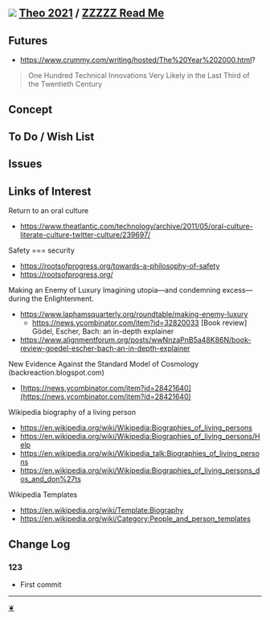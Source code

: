 ## [![](https://theo-armour.github.io/2021/lib/assets/icons/mark-github.svg)](https://github.com/theo-armour/2021/) [Theo 2021](https://theo-armour.github.io/2021/ "Home page") / [ZZZZZ Read Me](https://theo-armour.github.io/2021/#README.md)


## Futures

* https://www.crummy.com/writing/hosted/The%20Year%202000.html?
> One Hundred Technical Innovations Very Likely in the Last Third of the Twentieth Century


## Concept

## To Do / Wish List

## Issues

## Links of Interest

Return to an oral culture
* https://www.theatlantic.com/technology/archive/2011/05/oral-culture-literate-culture-twitter-culture/239697/

Safety === security
* https://rootsofprogress.org/towards-a-philosophy-of-safety
* https://rootsofprogress.org/

Making an Enemy of Luxury
Imagining utopia—and condemning excess—during the Enlightenment.
* https://www.laphamsquarterly.org/roundtable/making-enemy-luxury
  * https://news.ycombinator.com/item?id=32820033
[Book review] Gödel, Escher, Bach: an in-depth explainer
* https://www.alignmentforum.org/posts/wwNnzaPnB5a48K86N/book-review-goedel-escher-bach-an-in-depth-explainer

New Evidence Against the Standard Model of Cosmology (backreaction.blogspot.com)
* [https://news.ycombinator.com/item?id=28421640](https://news.ycombinator.com/item?id=28421640)

Wikipedia biography of a living person

* https://en.wikipedia.org/wiki/Wikipedia:Biographies_of_living_persons
* https://en.wikipedia.org/wiki/Wikipedia:Biographies_of_living_persons/Help
* https://en.wikipedia.org/wiki/Wikipedia_talk:Biographies_of_living_persons
* https://en.wikipedia.org/wiki/Wikipedia:Biographies_of_living_persons_dos_and_don%27ts

Wikipedia Templates

* https://en.wikipedia.org/wiki/Template:Biography
* https://en.wikipedia.org/wiki/Category:People_and_person_templates

## Change Log

### 123

* First commit

---

[❦](javascript:window.scrollTo(0,0);)
